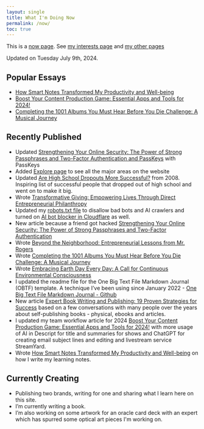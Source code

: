 ```yaml
---
layout: single
title: What I'm Doing Now
permalink: /now/
toc: true
---
```

This is a [now page](https://nownownow.com/about). See [my interests page](https://christophersherrod.com/interests/) and [my other pages](https://christophersherrod.com/explore)

Updated on Tuesday July 9th, 2024.

## Popular Essays
- [How Smart Notes Transformed My Productivity and Well-being](https://christophersherrod.com/smart-notes/)
- [Boost Your Content Production Game: Essential Apps and Tools for 2024!](https://christophersherrod.com/workflow/)
- [Completing the 1001 Albums You Must Hear Before You Die Challenge: A Musical Journey](https://christophersherrod.com/1001-albums/)

## Recently Published
- Updated [Strengthening Your Online Security: The Power of Strong Passphrases and Two-Factor Authentication and PassKeys](https://christophersherrod.com/security/) with PassKeys
- Added [Explore page](/explore) to see all the major areas on the website
- Updated [Are High School Dropouts More Successful?](https://christophersherrod.com/high-school-dropouts-are-more-successful/) from 2008. Inspiring list of successful people that dropped out of high school and went on to make it big.
- Wrote [Transformative Giving: Empowering Lives Through Direct Entrepreneurial Philanthropy](https://christophersherrod.com/giving/)
- Updated my [robots.txt file](https://christophersherrod.com/robots.txt) to disallow bad bots and AI crawlers and turned on [AI bot blocker in Cloudflare](http://blog.cloudflare.com/declaring-your-aindependence-block-ai-bots-scrapers-and-crawlers-with-a-single-click) as well.
- New article because a friend got hacked [Strengthening Your Online Security: The Power of Strong Passphrases and Two-Factor Authentication](https://christophersherrod.com/security/)
- Wrote [Beyond the Neighborhood: Entrepreneurial Lessons from Mr. Rogers](https://christophersherrod.com/fred-rogers/)
- Wrote [Completing the 1001 Albums You Must Hear Before You Die Challenge: A Musical Journey](https://christophersherrod.com/1001-albums/)
- Wrote [Embracing Earth Day Every Day: A Call for Continuous Environmental Consciousness](https://christophersherrod.com/earth-day-everyday/)
- I updated the readme file for the One Big Text File Markdown Journal (OBTF) template. A technique I’ve been using since January 2022 - [One Big Text File Markdown Journal - Github](https://github.com/CLSherrod/OBTF/)
- New article [Expert Book Writing and Publishing: 19 Proven Strategies for Success](https://christophersherrod.com/book-advice/) based on a few conversations with many people over the years about self-publishing books - physical, ebooks and articles.
- I updated my team workflow article for 2024 [Boost Your Content Production Game: Essential Apps and Tools for 2024!](https://christophersherrod.com/workflow/) with more usage of AI in Descript for title and summaries for shows and ChatGPT for creating email subject lines and editing and livestream service StreamYard.
- Wrote [How Smart Notes Transformed My Productivity and Well-being](https://christophersherrod.com/smart-notes/) on how I write my learning notes.

## Currently Creating
- Publishing two brands, writing for one and sharing what I learn here on this site.
- I’m currently writing a book.
- I’m also working on some artwork for an oracle card deck with an expert which has spurred some optical art pieces I'm working on.
